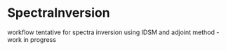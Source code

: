 # SpectraInversion
workflow tentative for spectra inversion using IDSM and adjoint method - work in progress
